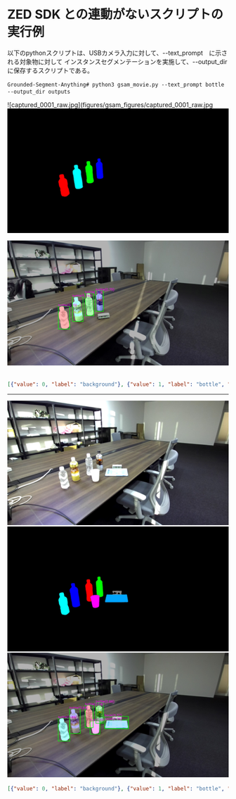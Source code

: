 # ZED SDK との連動がないスクリプトの実行例

以下のpythonスクリプトは、USBカメラ入力に対して、--text_prompt　に示される対象物に対して
インスタンスセグメンテーションを実施して、--output_dir に保存するスクリプトである。


```commandline
Grounded-Segment-Anything# python3 gsam_movie.py --text_prompt bottle --output_dir outputs
```

![captured_0001_raw.jpg](figures/gsam_figures/captured_0001_raw.jpg
![captured_0001_mask.jpg](figures/gsam_figures/captured_0001_mask.jpg)

![captured_0001_sam.jpg](figures/gsam_figures/captured_0001_sam.jpg)

```:captured_0001_mask.json

[{"value": 0, "label": "background"}, {"value": 1, "label": "bottle", "logit": 0.72, "box": [776.5209350585938, 523.3881225585938, 861.9423217773438, 747.7156982421875]}, {"value": 2, "label": "bottle", "logit": 0.7, "box": [508.3803405761719, 653.546630859375, 621.994873046875, 880.4595336914062]}, {"value": 3, "label": "bottle", "logit": 0.75, "box": [882.2781372070312, 497.0130615234375, 957.2284545898438, 703.328369140625]}, {"value": 4, "label": "bottle", "logit": 0.74, "box": [649.7821044921875, 560.226318359375, 755.00244140625, 804.9031982421875]}]
```

-----
![captured_0002_raw.jpg](figures/gsam_figures/captured_0002_raw.jpg)
![captured_0002_mask.jpg](figures/gsam_figures/captured_0002_mask.jpg)
![captured_0002_sam.jpg](figures/gsam_figures/captured_0002_sam.jpg)

```:captured_0002_mask.json
[{"value": 0, "label": "background"}, {"value": 1, "label": "bottle", "logit": 0.66, "box": [882.1499633789062, 496.5115051269531, 957.7581787109375, 703.1181640625]}, {"value": 2, "label": "bottle", "logit": 0.68, "box": [775.8727416992188, 522.694091796875, 855.7272338867188, 747.4675903320312]}, {"value": 3, "label": "bottle", "logit": 0.69, "box": [619.7833251953125, 559.8886108398438, 727.797119140625, 805.8375244140625]}, {"value": 4, "label": "bottle", "logit": 0.68, "box": [507.5815734863281, 652.99072265625, 622.3192749023438, 880.9000244140625]}, {"value": 5, "label": "cup", "logit": 0.69, "box": [825.576904296875, 678.4196166992188, 922.5826416015625, 811.3165893554688]}, {"value": 6, "label": "book", "logit": 0.35, "box": [973.5555419921875, 671.3574829101562, 1206.4371337890625, 756.1993408203125]}, {"value": 7, "label": "book", "logit": 0.37, "box": [972.8187255859375, 634.828125, 1207.2337646484375, 757.08203125]}]
```